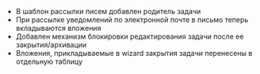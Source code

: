- В шаблон рассылки писем добавлен родитель задачи
- При рассылке уведомлений по электронной почте в письмо теперь вкладываются вложения
- Добавлен механизм блокировки редактирования задачи после ее закрытия/архивации
- Вложения, прикладываемые в wizard закрытия задачи перенесены в отдельную таблицу
